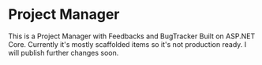 ﻿# Project Manager

This is a Project Manager with Feedbacks and BugTracker Built on ASP.NET Core. Currently it's mostly scaffolded items so it's not production ready. I will publish further changes soon.